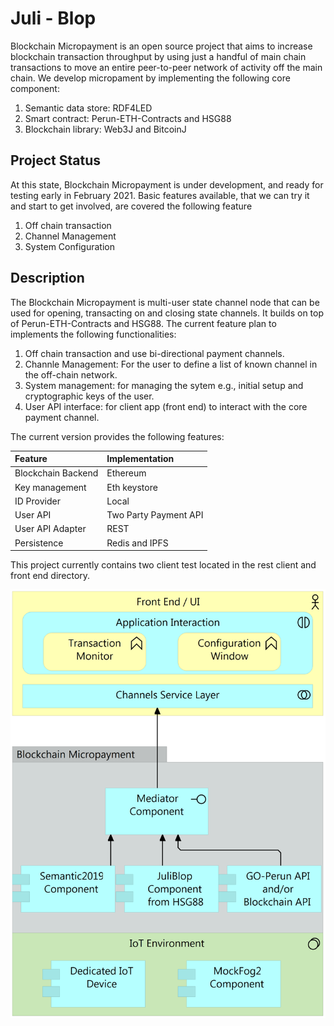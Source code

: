 # Juli - Blop
Blockchain Micropayment is an open source project that aims to increase blockchain transaction throughput by using just a handful of main chain transactions to move an entire peer-to-peer network of activity off the main chain.
We develop micropament by implementing the following core component:
1. Semantic data store: RDF4LED
2. Smart contract: Perun-ETH-Contracts and HSG88
3. Blockchain library: Web3J and BitcoinJ

## Project Status

At this state, Blockchain Micropayment is under development, and ready for testing early in February 2021.
Basic features available, that we can try it and start to get involved, are covered the following feature
1. Off chain transaction
2. Channel Management
3. System Configuration

## Description

The Blockchain Micropayment is multi-user state channel node that can be used for opening,
transacting on and closing state channels. It builds on top of Perun-ETH-Contracts and HSG88.
The current feature plan to implements the following functionalities:

1. Off chain transaction and use bi-directional payment channels.
2. Channle Management: For the user to define a list of known channel in the off-chain network.
3. System management: for managing the sytem e.g., initial setup and cryptographic keys of the user.
4. User API interface: for client app (front end) to interact with the core payment channel.

The current version provides the following features:

|Feature | Implementation |
|:--|:--|
|Blockchain Backend|Ethereum|
|Key management|Eth keystore |
|ID Provider|Local |
|User API|Two Party Payment API |
|User API Adapter|REST |
|Persistence|Redis and IPFS|

This project currently contains two client test located in the rest client and front end directory.


![Blop Integration View](docs/blops-integration-v2.png?raw=true "Integration View")
